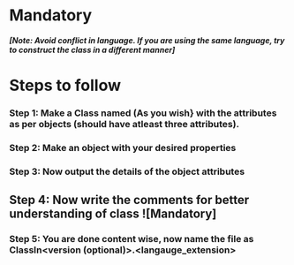 # Mandatory 

##### [Note: Avoid conflict in language. If you are using the same language, try to construct the class in a different manner]

# Steps to follow
### Step 1: Make a Class named (As you wish} with the attributes as per objects (should have atleast three attributes). 
### Step 2: Make an object with your desired properties
### Step 3: Now output the details of the object attributes
## Step 4: Now write the comments for better understanding of class ![Mandatory] 
### Step 5: You are done content wise, now name the file as ClassIn<langauge name><version (optional)>.<langauge_extension> 
